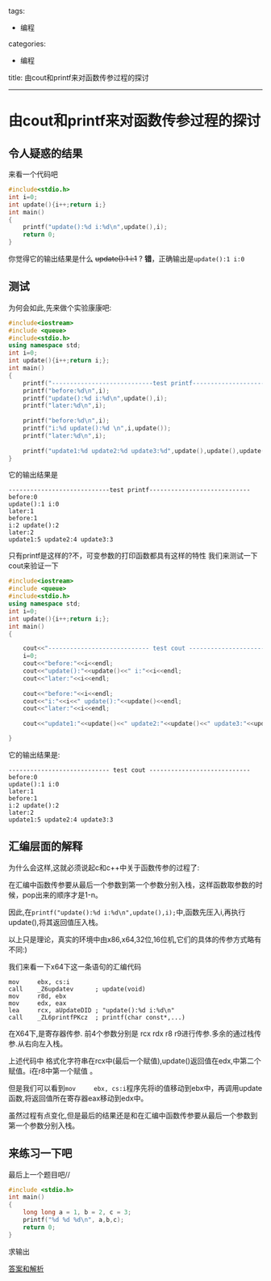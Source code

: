 tags:

- 编程

categories:

- 编程

title: 由cout和printf来对函数传参过程的探讨

---

# 由cout和printf来对函数传参过程的探讨



## 令人疑惑的结果



来看一个代码吧
```c++
#include<stdio.h>
int i=0;
int update(){i++;return i;}
int main()
{
	printf("update():%d i:%d\n",update(),i);
	return 0;
}
```
你觉得它的输出结果是什么
~~update():1 i:1~~ ?
**错**，正确输出是`update():1 i:0`



## 测试



为何会如此,先来做个实验康康吧:
```c++
#include<iostream>
#include <queue>
#include<stdio.h> 
using namespace std;
int i=0;
int update(){i++;return i;};
int main()
{
	printf("----------------------------test printf----------------------------\n");
	printf("before:%d\n",i);
	printf("update():%d i:%d\n",update(),i);
	printf("later:%d\n",i);
	
	printf("before:%d\n",i);
	printf("i:%d update():%d \n",i,update());
	printf("later:%d\n",i);
	
	printf("update1:%d update2:%d update3:%d",update(),update(),update());
}
```

它的输出结果是
```
----------------------------test printf----------------------------
before:0
update():1 i:0
later:1
before:1
i:2 update():2
later:2
update1:5 update2:4 update3:3
```

只有printf是这样的?不，可变参数的打印函数都具有这样的特性
我们来测试一下cout来验证一下

```c++
#include<iostream>
#include <queue>
#include<stdio.h> 
using namespace std;
int i=0;
int update(){i++;return i;};
int main()
{

	cout<<"---------------------------- test cout ----------------------------\n";
	i=0;
	cout<<"before:"<<i<<endl;
	cout<<"update():"<<update()<<" i:"<<i<<endl;
	cout<<"later:"<<i<<endl;
	
	cout<<"before:"<<i<<endl;
	cout<<"i:"<<i<<" update():"<<update()<<endl;
	cout<<"later:"<<i<<endl;
	
	cout<<"update1:"<<update()<<" update2:"<<update()<<" update3:"<<update()<<endl;

}
```

它的输出结果是:
```
---------------------------- test cout ----------------------------
before:0
update():1 i:0
later:1
before:1
i:2 update():2
later:2
update1:5 update2:4 update3:3

```



## 汇编层面的解释



为什么会这样,这就必须说起c和c++中关于函数传参的过程了:

在汇编中函数传参要从最后一个参数到第一个参数分别入栈，这样函数取参数的时候，pop出来的顺序才是1-n。

因此,在`printf("update():%d i:%d\n",update(),i);`中,函数先压入i,再执行update(),将其返回值压入栈。

以上只是理论，真实的环境中由x86,x64,32位,16位机,它们的具体的传参方式略有不同:)  


我们来看一下x64下这一条语句的汇编代码


```
mov     ebx, cs:i
call    _Z6updatev      ; update(void)
mov     r8d, ebx
mov     edx, eax
lea     rcx, aUpdateDID ; "update():%d i:%d\n"
call    _ZL6printfPKcz  ; printf(char const*,...)
```


在X64下,是寄存器传参. 前4个参数分别是 rcx rdx r8 r9进行传参.多余的通过栈传参.从右向左入栈。

上述代码中 格式化字符串在rcx中(最后一个赋值),update()返回值在edx,中第二个赋值。i在r8中第一个赋值 。

但是我们可以看到`mov     ebx, cs:i`程序先将i的值移动到ebx中，再调用update函数,将返回值所在寄存器eax移动到edx中。

虽然过程有点变化,但是最后的结果还是和在汇编中函数传参要从最后一个参数到第一个参数分别入栈。



## 来练习一下吧



最后上一个题目吧//

```c++
#include <stdio.h>
int main()
{
    long long a = 1, b = 2, c = 3;
    printf("%d %d %d\n", a,b,c);
    return 0;
}
```
求输出

[答案和解析](https://blog.csdn.net/u014713819/article/details/29355455)